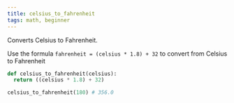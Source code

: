 ```yaml
---
title: celsius_to_fahrenheit
tags: math, beginner
---
```


Converts Celsius to Fahrenheit.

Use the formula `fahrenheit = (celsius * 1.8) + 32` to convert from Celsius to Fahrenheit

```py
def celsius_to_fahrenheit(celsius):
  return ((celsius * 1.8) + 32)
```

```py
celsius_to_fahrenheit(180) # 356.0
```
